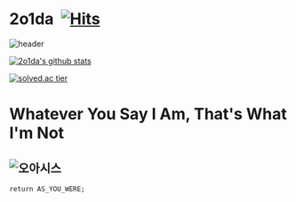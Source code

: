 # 2o1da&nbsp; [![Hits](https://hits.seeyoufarm.com/api/count/incr/badge.svg?url=https%3A%2F%2Fgithub.com%2F2o1da&count_bg=%2379C83D&title_bg=%23555555&icon=&icon_color=%23E7E7E7&title=hits&edge_flat=false)](https://hits.seeyoufarm.com)

![header](https://capsule-render.vercel.app/api?type=wave&color=gradient&height=300&section=header&text=AS%20You%20WERE&fontSize=40)

[![2o1da's github stats](https://github-readme-stats.vercel.app/api/top-langs/?username=2o1da&show_icons=true&hide_border=true&title_color=004386&icon_color=004386&layout=compact)](https://github.com/2o1da)

[![solved.ac tier](http://mazassumnida.wtf/api/generate_badge?boj=2o1da)](https://solved.ac/2o1da)

# Whatever You Say I Am, That's What I'm Not

![오아시스](https://ichef.bbci.co.uk/news/1024/cpsprodpb/2683/production/_114695890_michaelspencerjones-oasistablefootball-rockfieldstudios1995.jpg)
---

```
return AS_YOU_WERE;
```



<!---
2o1da/2o1da is a ✨ special ✨ repository because its `README.md` (this file) appears on your GitHub profile.
You can click the Preview link to take a look at your changes.
--->
